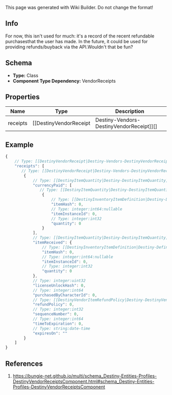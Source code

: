 <span class="wiki-builder">This page was generated with Wiki Builder. Do not change the format!</span>

## Info
For now, this isn't used for much: it's a record of the recent refundable purchasesthat the user has made.  In the future, it could be used for providing refunds/buyback via the API.Wouldn't that be fun?

## Schema
* **Type:** Class
* **Component Type Dependency:** VendorReceipts

## Properties
Name | Type | Description
---- | ---- | -----------
receipts | [[DestinyVendorReceipt|Destiny-Vendors-DestinyVendorReceipt]][] | The receipts for refundable purchases made at a vendor.

## Example
```javascript
{
    // Type: [[DestinyVendorReceipt|Destiny-Vendors-DestinyVendorReceipt]][]
    "receipts": [
       // Type: [[DestinyVendorReceipt|Destiny-Vendors-DestinyVendorReceipt]]
        {
            // Type: [[DestinyItemQuantity|Destiny-DestinyItemQuantity]][]
            "currencyPaid": [
               // Type: [[DestinyItemQuantity|Destiny-DestinyItemQuantity]]
                {
                    // Type: [[DestinyInventoryItemDefinition|Destiny-Definitions-DestinyInventoryItemDefinition]]:ManifestDefinition:integer:uint32
                    "itemHash": 0,
                    // Type: integer:int64:nullable
                    "itemInstanceId": 0,
                    // Type: integer:int32
                    "quantity": 0
                }
            ],
            // Type: [[DestinyItemQuantity|Destiny-DestinyItemQuantity]]
            "itemReceived": {
                // Type: [[DestinyInventoryItemDefinition|Destiny-Definitions-DestinyInventoryItemDefinition]]:ManifestDefinition:integer:uint32
                "itemHash": 0,
                // Type: integer:int64:nullable
                "itemInstanceId": 0,
                // Type: integer:int32
                "quantity": 0
            },
            // Type: integer:uint32
            "licenseUnlockHash": 0,
            // Type: integer:int64
            "purchasedByCharacterId": 0,
            // Type: [[DestinyVendorItemRefundPolicy|Destiny-DestinyVendorItemRefundPolicy]]:Enum
            "refundPolicy": 0,
            // Type: integer:int32
            "sequenceNumber": 0,
            // Type: integer:int64
            "timeToExpiration": 0,
            // Type: string:date-time
            "expiresOn": ""
        }
    ]
}

```

## References
1. https://bungie-net.github.io/multi/schema_Destiny-Entities-Profiles-DestinyVendorReceiptsComponent.html#schema_Destiny-Entities-Profiles-DestinyVendorReceiptsComponent
